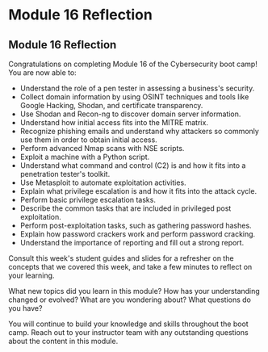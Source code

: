 # Module 16 Reflection

## Module 16 Reflection

Congratulations on completing Module 16 of the Cybersecurity boot camp! You are now able to:

* Understand the role of a pen tester in assessing a business's security.
* Collect domain information by using OSINT techniques and tools like Google Hacking, Shodan, and certificate transparency.
* Use Shodan and Recon-ng to discover domain server information.
* Understand how initial access fits into the MITRE matrix.
* Recognize phishing emails and understand why attackers so commonly use them in order to obtain initial access.
* Perform advanced Nmap scans with NSE scripts.
* Exploit a machine with a Python script.
* Understand what command and control (C2) is and how it fits into a penetration tester's toolkit.
* Use Metasploit to automate exploitation activities.
* Explain what privilege escalation is and how it fits into the attack cycle.
* Perform basic privilege escalation tasks.
* Describe the common tasks that are included in privileged post exploitation.
* Perform post-exploitation tasks, such as gathering password hashes.
* Explain how password crackers work and perform password cracking.
* Understand the importance of reporting and fill out a strong report.

Consult this week's student guides and slides for a refresher on the concepts that we covered this week, and take a few minutes to reflect on your learning.

What new topics did you learn in this module? How has your understanding changed or evolved? What are you wondering about? What questions do you have?

You will continue to build your knowledge and skills throughout the boot camp. Reach out to your instructor team with any outstanding questions about the content in this module.
